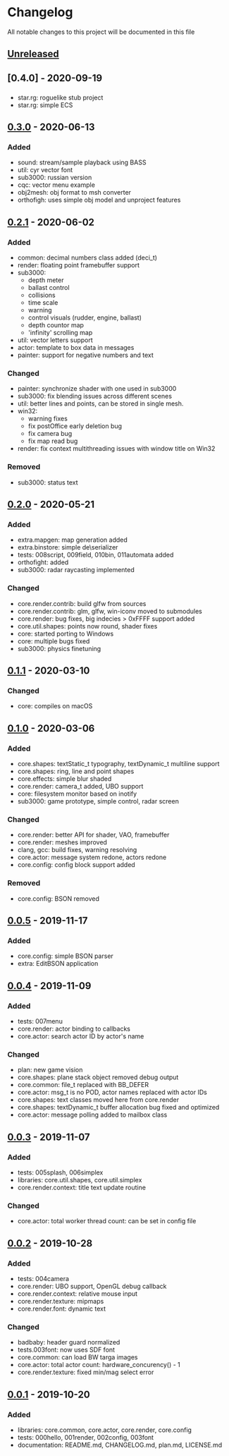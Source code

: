 # Changelog

All notable changes to this project will be documented in this file

## [Unreleased]

## [0.4.0] - 2020-09-19

###
 - star.rg: roguelike stub project
 - star.rg: simple ECS

## [0.3.0] - 2020-06-13

### Added
 - sound: stream/sample playback using BASS
 - util: cyr vector font
 - sub3000: russian version
 - cqc: vector menu example
 - obj2mesh: obj format to msh converter
 - orthofigh: uses simple obj model and unproject features

## [0.2.1] - 2020-06-02

### Added
 - common: decimal numbers class added (deci_t)
 - render: floating point framebuffer support 
 - sub3000:
    * depth meter
    * ballast control
    * collisions
    * time scale
    * warning
    * control visuals (rudder, engine, ballast)
    * depth countor map
    * 'infinity' scrolling map
 - util: vector letters support
 - actor: template to box data in messages
 - painter: support for negative numbers and text

### Changed
 - painter: synchronize shader with one used in sub3000
 - sub3000: fix blending issues across different scenes
 - util: better lines and points, can be stored in single mesh.
 - win32:
     * warning fixes
     * fix postOffice early deletion bug
     * fix camera bug
     * fix map read bug
 - render: fix context multithreading issues with window title on Win32

### Removed
 - sub3000: status text


## [0.2.0] - 2020-05-21

### Added
 - extra.mapgen: map generation added
 - extra.binstore: simple de\serializer
 - tests: 008script, 009field, 010bin, 011automata added
 - orthofight: added
 - sub3000: radar raycasting implemented

### Changed
 - core.render.contrib: build glfw from sources
 - core.render.contrib: glm, glfw, win-iconv moved to submodules
 - core.render: bug fixes, big indecies > 0xFFFF support added
 - core.util.shapes: points now round, shader fixes
 - core: started porting to Windows
 - core: multiple bugs fixed
 - sub3000: physics finetuning

## [0.1.1] - 2020-03-10
### Changed
 - core: compiles on macOS

## [0.1.0] - 2020-03-06
### Added
 - core.shapes: textStatic_t typography, textDynamic_t multiline support
 - core.shapes: ring, line and point shapes
 - core.effects: simple blur shaded
 - core.render: camera_t added, UBO support
 - core: filesystem monitor based on inotify
 - sub3000: game prototype, simple control, radar screen
 
### Changed
 - core.render: better API for shader, VAO, framebuffer
 - core.render: meshes improved
 - clang, gcc: build fixes, warning resolving
 - core.actor: message system redone, actors redone
 - core.config: config block support added

### Removed
 - core.config: BSON removed


## [0.0.5] - 2019-11-17
### Added
- core.config: simple BSON parser
- extra: EditBSON application

## [0.0.4] - 2019-11-09
### Added
- tests: 007menu
- core.render: actor binding to callbacks
- core.actor: search actor ID by actor's name

### Changed
- plan: new game vision
- core.shapes: plane stack object removed debug output
- core.common: file_t replaced with BB_DEFER
- core.actor: msg_t is no POD, actor names replaced with actor IDs
- core.shapes: text classes moved here from core.render
- core.shapes: textDynamic_t buffer allocation bug fixed and optimized
- core.actor: message polling added to mailbox class

## [0.0.3] - 2019-11-07
### Added
- tests: 005splash, 006simplex
- libraries: core.util.shapes, core.util.simplex
- core.render.context: title text update routine

### Changed
- core.actor: total worker thread count: can be set in config file

## [0.0.2] - 2019-10-28
### Added
- tests: 004camera 
- core.render: UBO support, OpenGL debug callback
- core.render.context: relative mouse input
- core.render.texture: mipmaps
- core.render.font: dynamic text

### Changed
- badbaby: header guard normalized
- tests.003font: now uses SDF font
- core.common: can load BW targa images
- core.actor: total actor count: hardware_concurency() - 1
- core.render.texture: fixed min/mag select error

## [0.0.1] - 2019-10-20
### Added
- libraries: core.common, core.actor, core.render, core.config
- tests: 000hello, 001render, 002config, 003font
- documentation: README.md, CHANGELOG.md, plan.md, LICENSE.md

[Unreleased]: https://github.com/masscry/badbaby/compare/v0.4.0...develop
[0.3.0]: https://github.com/masscry/badbaby/releases/tag/v0.4.0
[0.3.0]: https://github.com/masscry/badbaby/releases/tag/v0.3.0
[0.2.1]: https://github.com/masscry/badbaby/releases/tag/v0.2.1
[0.2.0]: https://github.com/masscry/badbaby/releases/tag/v0.2.0
[0.1.1]: https://github.com/masscry/badbaby/releases/tag/v0.1.1
[0.1.0]: https://github.com/masscry/badbaby/releases/tag/v0.1.0
[0.0.5]: https://github.com/masscry/badbaby/releases/tag/v0.0.5
[0.0.4]: https://github.com/masscry/badbaby/releases/tag/v0.0.4
[0.0.3]: https://github.com/masscry/badbaby/releases/tag/v0.0.3
[0.0.2]: https://github.com/masscry/badbaby/releases/tag/v0.0.2
[0.0.1]: https://github.com/masscry/badbaby/releases/tag/v0.0.1
